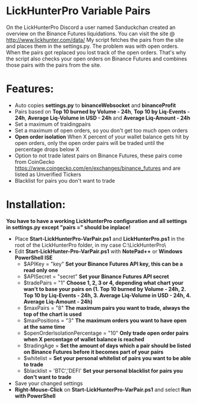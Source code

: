 # LickHunterPro Variable Pairs

On the LickHunterPro Discord a user named Sanduckchan created an overview on the Binance Futures liquidations. You can visit the site @ http://www.lickhunter.com/data/
My script fetches the pairs from the site and places them in the settings.py. The problem was with open orders. When the pairs got replaced you lost track of the open orders. That's why the script also checks your open orders on Binance Futures and combines those pairs with the pairs from the site.

# Features:
- Auto copies **settings.py** to **binanceWebsocket** and **binanceProfit**
- Pairs based on **Top 10 burned by Volume - 24h**, **Top 10 by Liq-Events - 24h**, **Average Liq-Volume in USD - 24h** and **Average Liq-Amount - 24h**
- Set a maximum of traidingpairs
- Set a maximum of open orders, so you don't get too much open orders
- **Open order isolation** When X percent of your wallet balance gets hit by open orders, only the open order pairs will be traded until the percentage drops below X
- Option to not trade latest pairs on Binance Futures, these pairs come from CoinGecko https://www.coingecko.com/en/exchanges/binance_futures and are listed as Unverified Tickers
- Blacklist for pairs you don't want to trade

# Installation:
**You have to have a working LickHunterPro configuration and all settings in settings.py except "pairs =" should be inplace!**
- Place **Start-LickHunterPro-VarPair.ps1** and **LickHunterPro.ps1** in the root of the LickHunterPro folder, in my case C:\LickHunterPro\
- Edit **Start-LickHunter-Pro-VarPair.ps1** with **NotePad++** or **Windows PowerShell ISE**
  - $APIKey = "key" **Set your Binance Futures API key, this can be a read only one**
  - $APISecret = "secret" **Set your Binance Futures API secret**
  - $tradePairs = "1" **Choose 1, 2, 3 or 4, depending what chart your wan't to base your pairs on (1. Top 10 burned by Volume - 24h, 2. Top 10 by Liq-Events - 24h, 3. Average Liq-Volume in USD - 24h, 4. Average Liq-Amount - 24h)**
  - $maxPairs = "8" **The maximum pairs you want to trade, always the top of the chart is used**
  - $maxPositions = "3" **The maximum orders you want to have open at the same time**
  - $openOrderIsolationPercentage = "10" **Only trade open order pairs when X percentage of wallet balance is reached**
  - $tradingAge = **Set the amount of days which a pair should be listed on Binance Futures before it becomes part of your pairs**
  - $whitelist = **Set your personal whitelist of pairs you want to be able to trade**
  - $blacklist = 'BTC','DEFI' **Set your personal blacklist for pairs you don't want to trade**
- Save your changed settings
- **Right-Mouse-Click** on **Start-LickHunterPro-VarPair.ps1** and select **Run with PowerShell**
